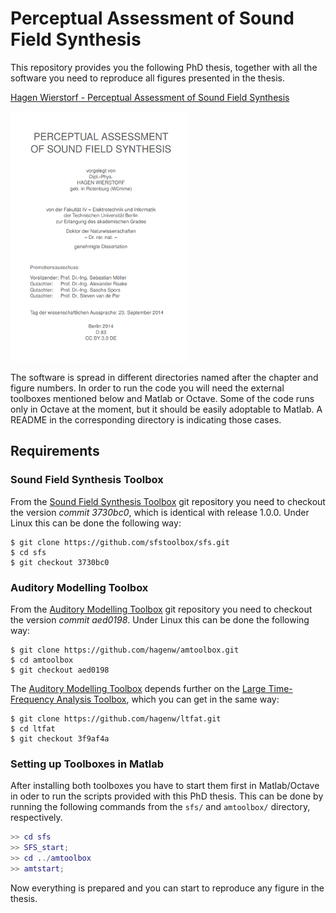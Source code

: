 Perceptual Assessment of Sound Field Synthesis
==========

This repository provides you the following PhD thesis, together with all the
software you need to reproduce all figures presented in the thesis.

[Hagen Wierstorf - Perceptual Assessment of Sound Field
Synthesis](wierstorf2014-perceptual_assessment_of_sound_field_synthesis.pdf)

[![Titlepage](img/thesis_titlepage.png)](wierstorf2014-perceptual_assessment_of_sound_field_synthesis.pdf)

The software is spread in different directories named after the chapter and
figure numbers. In order to run the code you will need the external toolboxes
mentioned below and Matlab or Octave. Some of the code runs only in Octave at
the moment, but it should be easily adoptable to Matlab. A README in the
corresponding directory is indicating those cases.

## Requirements

### Sound Field Synthesis Toolbox

From the [Sound Field Synthesis Toolbox](https://github.com/sfstoolbox/sfs) git
repository you need to checkout the version *commit 3730bc0*, which is identical
with release 1.0.0. Under Linux this can be done the following way:
```
$ git clone https://github.com/sfstoolbox/sfs.git
$ cd sfs
$ git checkout 3730bc0
```


### Auditory Modelling Toolbox

From the [Auditory Modelling Toolbox](http://amtoolbox.sourceforge.net/) git
repository you need to checkout the version *commit aed0198*. Under Linux this
can be done the following way:
```
$ git clone https://github.com/hagenw/amtoolbox.git
$ cd amtoolbox
$ git checkout aed0198
```

The [Auditory Modelling Toolbox](http://amtoolbox.sourceforge.net/) depends
further on the [Large Time-Frequency Analysis
Toolbox](https://github.com/hagenw/ltfat.git), which you can get in the same
way:
```
$ git clone https://github.com/hagenw/ltfat.git
$ cd ltfat
$ git checkout 3f9af4a
```

### Setting up Toolboxes in Matlab

After installing both toolboxes you have to start them first in Matlab/Octave in
oder to run the scripts provided with this PhD thesis.
This can be done by running the following commands from the `sfs/` and
`amtoolbox/` directory, respectively.
```Matlab
>> cd sfs
>> SFS_start;
>> cd ../amtoolbox
>> amtstart;
```

Now everything is prepared and you can start to reproduce any figure in the
thesis.
